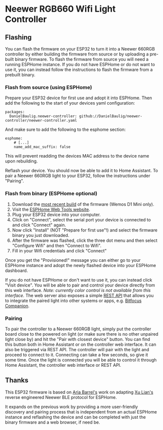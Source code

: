 # Neewer RGB660 Wifi Light Controller

## Flashing
You can flash the firmware on your ESP32 to turn it into a Neewer 660RGB
controller by either building the firmware from source or by uploading a
pre-built binary firmware.
To flash the firmware from source you will need a running ESPHome instance. 
If you do not have ESPHome or do not want to use it, you can instead follow the
instructions to flash the firmware from a prebuilt binary.

### Flash from source (using ESPHome)
Prepare your ESP32 device for first use and adopt it into ESPHome. Then add the 
following to the start of your devices yaml configuration:

```
packages:
  DanielBaulig.neewer-controller: github://DanielBaulig/neewer-controller/neewer-controller.yaml
```

And make sure to add the following to the esphome section:

```
esphome:
    # [...]
    name_add_mac_suffix: false
```

This will prevent readding the devices MAC address to the device name upon
rebuilding.

Reflash your device. You should now be able to add it to Home Assistant. To pair
a Neewer 660RGB light to your ESP32, follow the instructions under "Pairing".

### Flash from binary (ESPHome optional)

1. Download the [most recent build](https://github.com/DanielBaulig/neewer-controller/releases/latest/download/neewer-controller-factory.bin)
   of the firmware (Wemos D1 Mini only). 
2. Visit the [ESPHome Web Tools website](https://web.esphome.io/). 
3. Plug your ESP32 device into your computer.
4. Click on "Connect", select the serial port your device is connected to and 
   click "Connect" again. 
5. Now click "Install" (NOT "Prepare for first use"!) and select the firmware 
   binary you just downloaded.
6. After the firmware was flashed, click the three dot menu and then select
   "Configure Wifi" and then "Connect to Wifi".
7. Fill in your Wifi credentials and click "Connect"

Once you get the "Provisioned!" message you can either go to your ESPHome
instance and adopt the newly flashed device into your ESPHome dashboard. 

If you do not have ESPHome or don't want to use it, you can instead click "Visit
device". You will be able to pair and control your device directly from this web
interface. *Note: currently color control is not available from this interface.*
The web server also exposes a simple [REST API](https://esphome.io/web-api/#api-rest) 
that allows you to integrate the paired light into other systems or apps, e.g. 
[Bitfocus Companion](https://bitfocus.io/companion).

### Pairing
To pair the controller to a Neewer 660RGB light, simply put the controller board
close to the powered on light (or make sure there is no other unpaired light 
close by) and hit the "Pair with closest device" button. 
You can find this button both in Home Assistant or on the controller web 
interface. It can also be triggered via REST API.
The controller will pair with the light and proceed to connect to it. Connecting
can take a few seconds, so give it some time. Once the light is connected you
will be able to control it through Home Assistant, the controller web interface
or REST API.

## Thanks

This ESP32 firmware is based on [Aria Barrel's](https://github.com/litui) work
on adapting [Xu Lian's](https://github.com/keefo) reverse engineered Neewer BLE
protocol for ESPHome.

It expands on the previous work by providing a more user-friendly discovery and
pairing process that is independent from an actual ESPHome instance and
reflashing the device and can be completed with just the binary firmware and a 
web browser, if need be.
